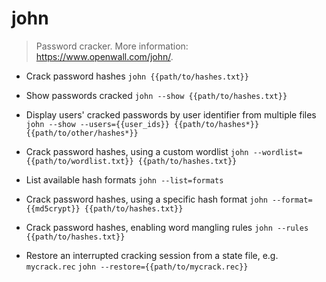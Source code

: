 # john
> Password cracker.
> More information: <https://www.openwall.com/john/>.

- Crack password hashes
`john {{path/to/hashes.txt}}`

- Show passwords cracked
`john --show {{path/to/hashes.txt}}`

- Display users' cracked passwords by user identifier from multiple files
`john --show --users={{user_ids}} {{path/to/hashes*}} {{path/to/other/hashes*}}`

- Crack password hashes, using a custom wordlist
`john --wordlist={{path/to/wordlist.txt}} {{path/to/hashes.txt}}`

- List available hash formats
`john --list=formats`

- Crack password hashes, using a specific hash format
`john --format={{md5crypt}} {{path/to/hashes.txt}}`

- Crack password hashes, enabling word mangling rules
`john --rules {{path/to/hashes.txt}}`

- Restore an interrupted cracking session from a state file, e.g. `mycrack.rec`
`john --restore={{path/to/mycrack.rec}}`
